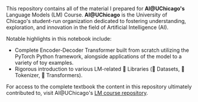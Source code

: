 This repository contains all of the material I prepared for **AI@UChicago's** Language Models (LM) Course. **AI@UChicago** is the University of Chicago's student-run organization dedicated to fostering understanding, exploration, and innovation in the field of Artificial Intelligence (AI).

Notable highlights in this notebook include:
* Complete Encoder-Decoder Transformer built from scratch utilizing the PyTorch Python framework, alongside applications of the model to a variety of toy examples.
* Rigorous introduction to various LM-related :hugs: Libraries (:hugs: Datasets, :hugs: Tokenizer, :hugs: Transformers).

For access to the complete textbook the content in this repository ultimately contributed to, visit AI@UChicago's [LM course repository](https://github.com/AI-UChicago/Language-Models-Course).
